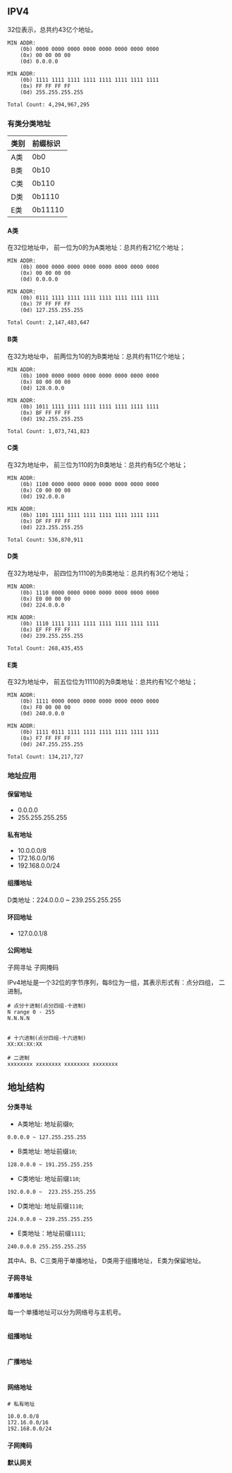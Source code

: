 
## IPV4

32位表示，总共约43亿个地址。

```
MIN ADDR:
    (0b) 0000 0000 0000 0000 0000 0000 0000 0000
    (0x) 00 00 00 00
    (0d) 0.0.0.0

MIN ADDR:
    (0b) 1111 1111 1111 1111 1111 1111 1111 1111
    (0x) FF FF FF FF
    (0d) 255.255.255.255

Total Count: 4,294,967,295
```

### 有类分类地址

| 类别 | 前缀标识 |
|:---- |:------ |
| A类 | 0b0             |
| B类 | 0b10    |
| C类 | 0b110   |
| D类 | 0b1110  |
| E类 | 0b11110 |


#### A类

在32位地址中， 前一位为0的为A类地址：总共约有21亿个地址；

```
MIN ADDR:
    (0b) 0000 0000 0000 0000 0000 0000 0000 0000
    (0x) 00 00 00 00
    (0d) 0.0.0.0

MIN ADDR:
    (0b) 0111 1111 1111 1111 1111 1111 1111 1111
    (0x) 7F FF FF FF
    (0d) 127.255.255.255

Total Count: 2,147,483,647
```


#### B类

在32为地址中， 前两位为10的为B类地址：总共约有11亿个地址；

```
MIN ADDR:
    (0b) 1000 0000 0000 0000 0000 0000 0000 0000
    (0x) 80 00 00 00
    (0d) 128.0.0.0

MIN ADDR:
    (0b) 1011 1111 1111 1111 1111 1111 1111 1111
    (0x) BF FF FF FF
    (0d) 192.255.255.255

Total Count: 1,073,741,823
```

#### C类

在32为地址中， 前三位为110的为B类地址：总共约有5亿个地址；

```
MIN ADDR:
    (0b) 1100 0000 0000 0000 0000 0000 0000 0000
    (0x) C0 00 00 00
    (0d) 192.0.0.0

MIN ADDR:
    (0b) 1101 1111 1111 1111 1111 1111 1111 1111
    (0x) DF FF FF FF
    (0d) 223.255.255.255

Total Count: 536,870,911
```

#### D类

在32为地址中， 前四位为1110的为B类地址：总共约有3亿个地址；

```
MIN ADDR:
    (0b) 1110 0000 0000 0000 0000 0000 0000 0000
    (0x) E0 00 00 00
    (0d) 224.0.0.0

MIN ADDR:
    (0b) 1110 1111 1111 1111 1111 1111 1111 1111
    (0x) EF FF FF FF
    (0d) 239.255.255.255

Total Count: 268,435,455
```

#### E类

在32为地址中， 前五位位为11110的为B类地址：总共约有1亿个地址；

```
MIN ADDR:
    (0b) 1111 0000 0000 0000 0000 0000 0000 0000
    (0x) F0 00 00 00
    (0d) 240.0.0.0

MIN ADDR:
    (0b) 1111 0111 1111 1111 1111 1111 1111 1111
    (0x) F7 FF FF FF
    (0d) 247.255.255.255

Total Count: 134,217,727
```

### 地址应用

#### 保留地址

* 0.0.0.0
* 255.255.255.255

#### 私有地址

* 10.0.0.0/8
* 172.16.0.0/16
* 192.168.0.0/24



#### 组播地址

D类地址：224.0.0.0 ~ 239.255.255.255

#### 环回地址

* 127.0.0.1/8

#### 公网地址





子网寻址
子网掩码



IPv4地址是一个32位的字节序列，每8位为一组，其表示形式有：点分四组， 二进制。

```
# 点分十进制(点分四组-十进制)
N range 0 - 255
N.N.N.N


# 十六进制(点分四组-十六进制)
XX:XX:XX:XX

# 二进制
xxxxxxxx xxxxxxxx xxxxxxxx xxxxxxxx
```

## 地址结构

#### 分类寻址


* A类地址: 地址前缀`0`;

```
0.0.0.0 ~ 127.255.255.255
```

* B类地址: 地址前缀`10`;

```
128.0.0.0 ~ 191.255.255.255
```

* C类地址: 地址前缀`110`;

```
192.0.0.0 ~  223.255.255.255
```

* D类地址: 地址前缀`1110`;

```
224.0.0.0 ~ 239.255.255.255
```

* E类地址：地址前缀`1111`;

```
240.0.0.0 255.255.255.255
```

其中A、B、C三类用于单播地址， D类用于组播地址， E类为保留地址。

#### 子网寻址



#### 单播地址

每一个单播地址可以分为网络号与主机号。

```
```

#### 组播地址

```
```

#### 广播地址

```
```

#### 网络地址

```
# 私有地址

10.0.0.0/8
172.16.0.0/16
192.168.0.0/24
```




#### 子网掩码

#### 默认网关











